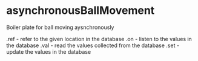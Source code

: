 # asynchronousBallMovement
Boiler plate for ball moving aysnchronously

.ref - refer to the given location in the database
.on - listen to the values in the database
.val - read the values collected from the database
.set - update the values in the database
